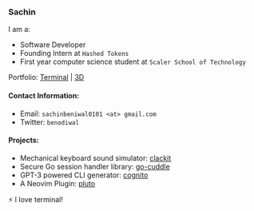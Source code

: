 ### Sachin

I am a:
- Software Developer
- Founding Intern at `Hashed Tokens`
- First year computer science student at `Scaler School of Technology`

Portfolio: [Terminal](https://terminal-six-eta.vercel.app/) | [3D](https://sachin-3d-portfolio.netlify.app/)

#### Contact Information:
- Email: `sachinbeniwal0101 <at> gmail.com`
- Twitter: `benodiwal`

#### Projects:

- Mechanical keyboard sound simulator: [clackit](https://github.com/benodiwal/clackit)
- Secure Go session handler library: [go-cuddle](https://github.com/benodiwal/go-cuddle)
- GPT-3 powered CLI generator: [cognito](https://github.com/benodiwal/cognito)
- A Neovim Plugin: [pluto](https://github.com/benodiwal/pluto)


⚡ I love terminal!
